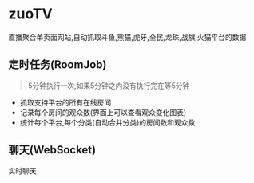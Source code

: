 # zuoTV
直播聚合单页面网站,自动抓取斗鱼,熊猫,虎牙,全民,龙珠,战旗,火猫平台的数据

## 定时任务(RoomJob)
> 5分钟执行一次,如果5分钟之内没有执行完在等5分钟
* 抓取支持平台的所有在线房间
* 记录每个房间的观众数(界面上可以查看观众变化图表)
* 统计每个平台,每个分类(自动合并分类)的房间数和观众数

## 聊天(WebSocket)
实时聊天

